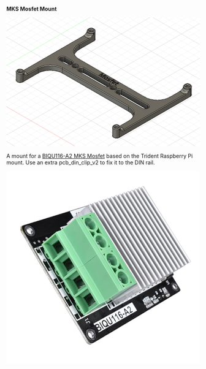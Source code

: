 **MKS Mosfet Mount**

![Image of Mount](./Images/MKS_Mosfet_Mount.png)

A mount for a [BIQU116-A2 MKS Mosfet](https://www.biqu.equipment/products/3d-printer-parts-heating-controller-mks-mosfet-for-heat-bed-extruder-mos-module-exceed-30a-support-big-current) based on the Trident Raspberry Pi mount. Use an extra pcb_din_clip_v2 to fix it to the DIN rail.

![Image of Mosfet](./Images/MKS_Mosfet.png)
